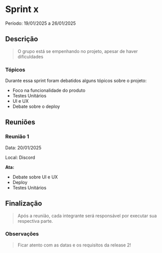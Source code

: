 # Sprint x

Período: 19/01/2025 a 26/01/2025

## Descrição

> O grupo está se empenhando no projeto, apesar de haver dificuldades

### Tópicos

Durante essa sprint foram debatidos alguns tópicos sobre o projeto:

- Foco na funcionalidade do produto
- Testes Unitários
- UI e UX 
- Debate sobre o deploy

## Reuniões

### Reunião 1

Data: 20/01/2025

Local: Discord

**Ata:**

- Debate sobre UI e UX
- Deploy
- Testes Unitários

## Finalização

> Após a reunião, cada integrante será responsável por executar sua respectiva parte.

### Observações

> Ficar atento com as datas e os requisitos da release 2!
